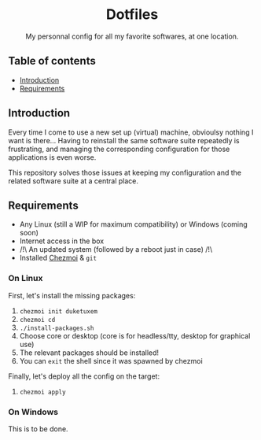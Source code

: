 <div align="center">
    <h1>Dotfiles</h1>
    <p>My personnal config for all my favorite softwares, at one location.</p>
    <!-- Insert the ricing screenshot -->
</div>


## Table of contents

+ [Introduction](#introduction)
+ [Requirements](#requirements)

## Introduction

Every time I come to use a new set up (virtual) machine, obvioulsy nothing I
want is there... Having to reinstall the same software suite repeatedly is
frustrating, and managing the corresponding configuration for those
applications is even worse.

This repository solves those issues at keeping my configuration and the related
software suite at a central place.


## Requirements

- Any Linux (still a WIP for maximum compatibility) or Windows (coming soon)
- Internet access in the box
- /!\ An updated system (followed by a reboot just in case) /!\
- Installed [Chezmoi](https://www.chezmoi.io/) & `git`

### On Linux

First, let's install the missing packages:

1. `chezmoi init duketuxem`
2. `chezmoi cd`
3. `./install-packages.sh`
4. Choose core or desktop (core is for headless/tty, desktop for graphical use)
5. The relevant packages should be installed!
6. You can `exit` the shell since it was spawned by chezmoi

Finally, let's deploy all the config on the target:

1. `chezmoi apply`

### On Windows

This is to be done.


